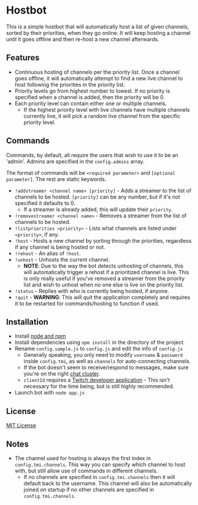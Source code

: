 # Hostbot
This is a simple hostbot that will automatically host a list of given channels, sorted by their priorities, when they go online. It will keep hosting a channel until it goes offline and then re-host a new channel afterwards.

## Features
- Continuous hosting of channels per the priority list. Once a channel goes offline, it will automatically attempt to find a new live channel to host following the priorities in the priority list.
- Priority levels go from highest number to lowest. If no priority is specified when a channel is added, then the priority will be 0.
- Each priority level can contain either one or multiple channels.
    - If the highest priority level with live channels have multiple channels currently live, it will pick a random live channel from the specific priority level.

## Commands
Commands, by default, all require the users that wish to use it to be an 'admin'. Admins are specified in the `config.admins` array.

The format of commands will be `<required parameter>` and `[optional parameter]`. The rest are static keywords.

- `!addstreamer <channel name> [priority]` - Adds a streamer to the list of channels to be hosted. `[priority]` can be any number, but if it's not specified it defaults to 0.
    - If a streamer is already added, this will update their `priority`.
- `!removestreamer <channel name>` - Removes a streamer from the list of channels to be hosted.
- `!listpriorities <priority>` - Lists what channels are listed under `<priority>`, if any.
- `!host` - Hosts a new channel by sorting through the priorities, regardless if any channel is being hosted or not.
- `!rehost` - An alias of `!host`.
- `!unhost` - Unhosts the current channel.
    - **NOTE**: Due to the way the bot detects unhosting of channels, this will automatically trigger a rehost if a prioritized channel is live. This is only really useful if you've removed a streamer from the priority list and wish to unhost when no one else is live on the priority list.
- `!status` - Replies with who is currently being hosted, if anyone.
- `!quit` - **WARNING**: This will *quit* the application completely and requires it to be restarted for commands/hosting to function if used.

## Installation
- Install [node and npm](https://nodejs.org/)
- Install dependencies using `npm install` in the directory of the project.
- Rename `config.sample.js` to `config.js` and edit the info of `config.js`
    - Generally speaking, you only need to modify `username` & `password` inside `config.tmi`, as well as `channels` for auto-connecting channels.
    - If the bot doesn't seem to receive/respond to messages, make sure you're on the right [chat cluster](https://discuss.dev.twitch.tv/t/psa-chat-servers-are-going-to-migrate-to-aws-ec2-servers/4877/107).
    - `clientId` requires a [Twitch developer application](https://secure.twitch.tv/settings/connections) - This isn't necessary for the time being, but is still highly recommended.
- Launch bot with `node app.js`

## License
[MIT License](LICENSE)

## Notes
- The channel used for hosting is always the first index in `config.tmi.channels`. This way you can specify which channel to host with, but still allow use of commands in different channels.
    - If no channels are specified in `config.tmi.channels` then it will default back to the username. This channel will also be automatically joined on startup if no other channels are specified in `config.tmi.channels`.
